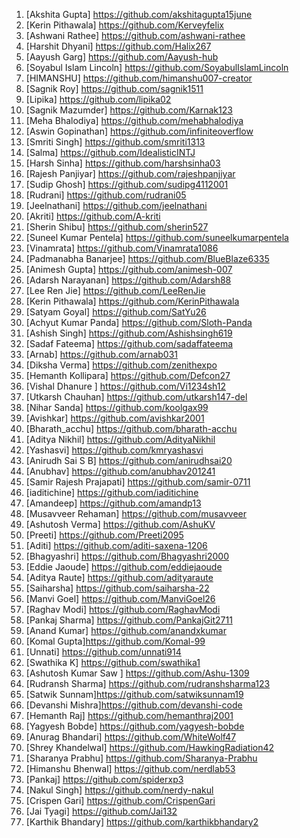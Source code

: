 1) [Akshita Gupta] https://github.com/akshitagupta15june
2) [Kerin Pithawala] https://github.com/Kerveyfelix
3) [Ashwani Rathee] https://github.com/ashwani-rathee
4) [Harshit Dhyani] https://github.com/Halix267
5) [Aayush Garg] https://github.com/Aayush-hub
6) [Soyabul Islam Lincoln] https://github.com/SoyabulIslamLincoln
7) [HIMANSHU] https://github.com/himanshu007-creator
8) [Sagnik Roy] https://github.com/sagnik1511
9) [Lipika] https://github.com/lipika02
10) [Sagnik Mazumder] https://github.com/Karnak123
11) [Meha Bhalodiya] https://github.com/mehabhalodiya
12) [Aswin Gopinathan] https://github.com/infiniteoverflow
13) [Smriti Singh] https://github.com/smriti1313
14) [Salma] https://github.com/IdealisticINTJ
15) [Harsh Sinha] https://github.com/harshsinha03
16) [Rajesh Panjiyar] https://github.com/rajeshpanjiyar
17) [Sudip Ghosh] https://github.com/sudipg4112001
18) [Rudrani] https://github.com/rudrani05
19) [Jeelnathani] https://github.com/jeelnathani
20) [Akriti] https://github.com/A-kriti
21) [Sherin Shibu] https://github.com/sherin527
22) [Suneel Kumar Pentela] https://github.com/suneelkumarpentela
23) [Vinamrata] https://github.com/Vinamrata1086
24) [Padmanabha Banarjee] https://github.com/BlueBlaze6335
25) [Animesh Gupta] https://github.com/animesh-007
26) [Adarsh Narayanan] https://github.com/Adarsh88
27) [Lee Ren Jie] https://github.com/LeeRenJie
28) [Kerin Pithawala] https://github.com/KerinPithawala
29) [Satyam Goyal] https://github.com/SatYu26
30) [Achyut Kumar Panda] https://github.com/Sloth-Panda
31) [Ashish Singh] https://github.com/Ashishsingh619
32) [Sadaf Fateema] https://github.com/sadaffateema
33) [Arnab] https://github.com/arnab031
34) [Diksha Verma] https://github.com/zenithexpo
35) [Hemanth Kollipara] https://github.com/Defcon27
36) [Vishal Dhanure ] https://github.com/Vi1234sh12
37) [Utkarsh Chauhan] https://github.com/utkarsh147-del
38) [Nihar Sanda] https://github.com/koolgax99
39) [Avishkar] https://github.com/avishkar2001
40) [Bharath_acchu] https://github.com/bharath-acchu
41) [Aditya Nikhil] https://github.com/AdityaNikhil
42) [Yashasvi] https://github.com/kmryashasvi
43) [Anirudh Sai S B] https://github.com/anirudhsai20
44) [Anubhav] https://github.com/anubhav201241
45) [Samir Rajesh Prajapati] https://github.com/samir-0711
46) [iaditichine] https://github.com/iaditichine
47) [Amandeep] https://github.com/amandp13
48) [Musavveer Rehaman] https://github.com/musavveer
49) [Ashutosh Verma] https://github.com/AshuKV
50) [Preeti] https://github.com/Preeti2095
51) [Aditi] https://github.com/aditi-saxena-1206
52) [Bhagyashri] https://github.com/Bhagyashri2000
53) [Eddie Jaoude] https://github.com/eddiejaoude
54) [Aditya Raute] https://github.com/adityaraute
55) [Saiharsha] https://github.com/saiharsha-22
56) [Manvi Goel] https://github.com/ManviGoel26
57) [Raghav Modi] https://github.com/RaghavModi
58) [Pankaj Sharma] https://github.com/PankajGit2711
59) [Anand Kumar] https://github.com/anandxkumar
60) [Komal Gupta]https://github.com/Komal-99
61) [Unnati]     https://github.com/unnati914
62) [Swathika K] https://github.com/swathika1
63) [Ashutosh Kumar Saw ] https://github.com/Ashu-1309 
64) [Rudransh Sharma] https://github.com/rudranshsharma123
65) [Satwik Sunnam]https://github.com/satwiksunnam19
66) [Devanshi Mishra]https://github.com/devanshi-code
67) [Hemanth Raj] https://github.com/hemanthraj2001
68) [Yagyesh Bobde] https://github.com/yagyesh-bobde
69) [Anurag Bhandari] https://github.com/WhiteWolf47
70) [Shrey Khandelwal] https://github.com/HawkingRadiation42
71) [Sharanya Prabhu] https://github.com/Sharanya-Prabhu
72) [Himanshu Bhenwal] https://github.com/nerdlab53
73) [Pankaj] https://github.com/spiderxp3
74) [Nakul Singh] https://github.com/nerdy-nakul
75) [Crispen Gari] https://github.com/CrispenGari
76) [Jai Tyagi] https://github.com/Jai132
77) [Karthik Bhandary] https://github.com/karthikbhandary2